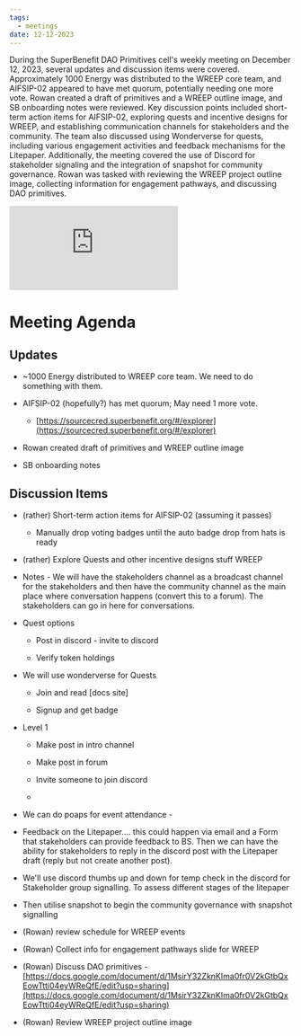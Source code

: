 ```yaml
---
tags:
  - meetings
date: 12-12-2023
---
```


During the SuperBenefit DAO Primitives cell's weekly meeting on December 12, 2023, several updates and discussion items were covered. Approximately 1000 Energy was distributed to the WREEP core team, and AIFSIP-02 appeared to have met quorum, potentially needing one more vote. Rowan created a draft of primitives and a WREEP outline image, and SB onboarding notes were reviewed. Key discussion points included short-term action items for AIFSIP-02, exploring quests and incentive designs for WREEP, and establishing communication channels for stakeholders and the community. The team also discussed using Wonderverse for quests, including various engagement activities and feedback mechanisms for the Litepaper. Additionally, the meeting covered the use of Discord for stakeholder signaling and the integration of snapshot for community governance. Rowan was tasked with reviewing the WREEP project outline image, collecting information for engagement pathways, and discussing DAO primitives.

![DAO Primitives Weekly Meeting (12_12_23).md](https://cdn.charmverse.io/user-content/215aa41f-717d-493c-a04b-09eaa7ea95fa/71d3741e-c201-4dff-840a-fc193e79f2aa/DAO-Primitives-Weekly-Meeting-(12_12_23).md)
# Meeting Agenda

## Updates

- \~1000 Energy distributed to WREEP core team. We need to do something with them.

- AIFSIP-02 (hopefully?) has met quorum; May need 1 more vote.

  - [https://sourcecred.superbenefit.org/#/explorer](https://sourcecred.superbenefit.org/#/explorer)

- Rowan created draft of primitives and WREEP outline image

- SB onboarding notes 

## Discussion Items

- (rather) Short-term action items for AIFSIP-02 (assuming it passes) 

  - Manually drop voting badges until the auto badge drop from hats is ready 

- (rather) Explore Quests and other incentive designs stuff WREEP

- Notes - We will have the stakeholders channel as a broadcast channel for the stakeholders and then have the community channel as the main place where conversation happens (convert this to a forum). The stakeholders can go in here for conversations. 

- Quest options

  - Post in discord - invite to discord

  - Verify token holdings

- We will use wonderverse for Quests 

  -  Join and read \[docs site\]

  - Signup and get badge

- Level 1

  - Make post in intro channel

  - Make post in forum

  - Invite someone to join discord

  - 

- We can do poaps for event attendance - 

- Feedback on the Litepaper.... this could happen via email and a Form that stakeholders can provide feedback to BS. Then we can have the ability for stakeholders to reply in the discord post with the Litepaper draft (reply but not create another post). 

- We'll use discord thumbs up and down for temp check in the discord for Stakeholder group signalling. To assess different stages of the litepaper

- Then utilise snapshot to begin the community governance with snapshot signalling  

- (Rowan) review schedule for WREEP events 

- (Rowan) Collect info for engagement pathways slide for WREEP

- (Rowan) Discuss DAO primitives - [https://docs.google.com/document/d/1MsirY32ZknKIma0fr0V2kGtbQxEowTtti04eyWReQfE/edit?usp=sharing](https://docs.google.com/document/d/1MsirY32ZknKIma0fr0V2kGtbQxEowTtti04eyWReQfE/edit?usp=sharing)

- (Rowan) Review WREEP project outline image

[](https://s3.amazonaws.com/charm.public/user-content/4a8cde11-bb66-460c-8631-d3f9d688f723/69b72395-f195-44c8-861f-ec90443fba2e/937de1f0-0081-4f01-967b-055dfd8049e9.png)
